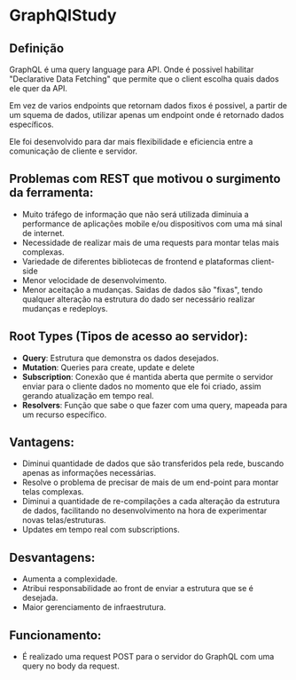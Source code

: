 # GraphQlStudy
## Definição
GraphQL é uma query language para API. Onde é possivel habilitar "Declarative Data Fetching" que permite que o client escolha quais dados ele quer da API.<br>

Em vez de varios endpoints que retornam dados fixos é possivel, a partir de um squema de dados, utilizar apenas um endpoint onde é retornado dados específicos. <br>

Ele foi desenvolvido para dar mais flexibilidade e eficiencia entre a comunicação de cliente e servidor.

## Problemas com REST que motivou o surgimento da ferramenta:
- Muito tráfego de informação que não será utilizada diminuia a performance de aplicações mobile e/ou dispositivos com uma má sinal de internet.
- Necessidade de realizar mais de uma requests para montar telas mais complexas.
- Variedade de diferentes bibliotecas de frontend e plataformas client-side
- Menor velocidade de desenvolvimento.
- Menor aceitação a mudanças. Saidas de dados são "fixas", tendo qualquer alteração na estrutura do dado ser necessário realizar mudanças e redeploys.

## Root Types (Tipos de acesso ao servidor):
- <b>Query</b>: Estrutura que demonstra os dados desejados.
- <b>Mutation</b>: Queries para create, update e delete 
- <b>Subscription</b>: Conexão que é mantida aberta que permite o servidor enviar para o cliente dados no momento que ele foi criado, assim gerando atualização em tempo real.
- <b>Resolvers</b>: Função que sabe o que fazer com uma query, mapeada para um recurso específico.

## Vantagens:
- Diminui quantidade de dados que são transferidos pela rede, buscando apenas as informações necessárias.
- Resolve o problema de precisar de mais de um end-point para montar telas complexas.
- Diminui a quantidade de re-compilações a cada alteração da estrutura de dados, facilitando no desenvolvimento na hora de experimentar novas telas/estruturas.
- Updates em tempo real com subscriptions.

## Desvantagens:
- Aumenta a complexidade.
- Atribui responsabilidade ao front de enviar a estrutura que se é desejada.
- Maior gerenciamento de infraestrutura.

## Funcionamento:
- É realizado uma request POST para o servidor do GraphQL com uma query no body da request.